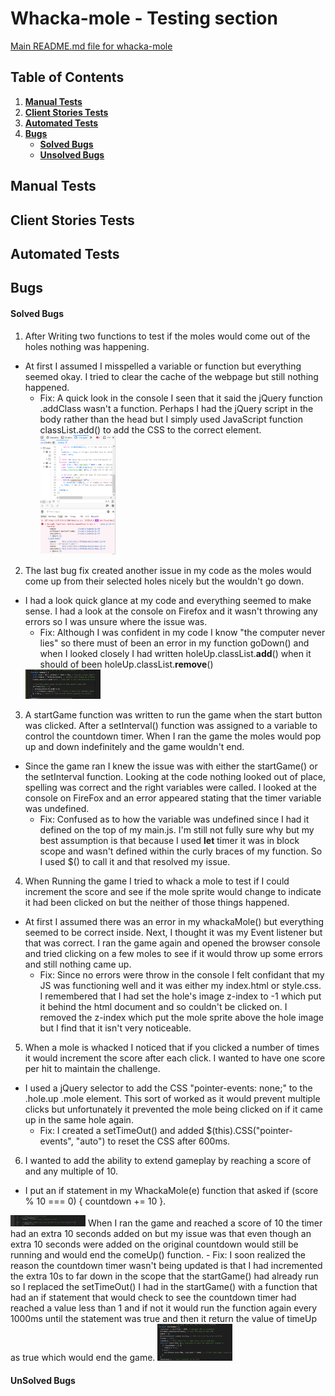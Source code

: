 # Whacka-mole - Testing section

[Main README.md file for whacka-mole](README.md)

## Table of Contents

1. [**Manual Tests**](#manual-testing)
2. [**Client Stories Tests**](#client-stories-tests)
3. [**Automated Tests**](#automated-tests)
4. [**Bugs**](#bugs)
   - [**Solved Bugs**](#solved-bugs)
   - [**Unsolved Bugs**](#unsolved-bugs)

## Manual Tests

## Client Stories Tests

## Automated Tests

## Bugs

#### Solved Bugs

1. After Writing two functions to test if the moles would come out of the holes nothing was happening.

- At first I assumed I misspelled a variable or function but everything seemed okay. I tried to clear the cache of the webpage but still nothing happened.
  - Fix: A quick look in the console I seen that it said the jQuery function .addClass wasn't a function. Perhaps I had the jQuery script in the body rather than the head but I simply used JavaScript function classList.add() to add the CSS to the correct element.
    <img src="assets\images\bug-fix2.png" alt="Screenshot of Firefox console show error in code" width="120"/>

2. The last bug fix created another issue in my code as the moles would come up from their selected holes nicely but the wouldn't go down.

- I had a look quick glance at my code and everything seemed to make sense. I had a look at the console on Firefox and it wasn't throwing any errors so I was unsure where the issue was.
  - Fix: Although I was confident in my code I know "the computer never lies" so there must of been an error in my function goDown() and when I looked closely I had written holeUp.classList.**add**() when it should of been holeUp.classList.**remove**()
  <img src="assets\images\bug-fix3.png" alt="Screenshot of Firefox console show error in code" width="120"/>

3. A startGame function was written to run the game when the start button was clicked. After a setInterval() function was assigned to a variable to control the countdown timer. When I ran the game the moles would pop up and down indefinitely and the game wouldn't end.

- Since the game ran I knew the issue was with either the startGame() or the setInterval function. Looking at the code nothing looked out of place, spelling was correct and the right variables were called. I looked at the console on FireFox and an error appeared stating that the timer variable was undefined.
    - Fix: Confused as to how the variable was undefined since I had it defined on the top of my main.js. I'm still not fully sure why but my best assumption is that because I used **let** timer it was in block scope and wasn't defined within the curly braces of my function. So I used $() to call it and that resolved my issue.

4. When Running the game I tried to whack a mole to test if I could increment the score and see if the mole sprite would change to indicate it had been clicked on but the neither of those things happened.

- At first I assumed there was an error in my whackaMole() but everything seemed to be correct inside. Next, I thought it was my Event listener but that was correct. I ran the game again and opened the browser console and tried clicking on a few moles to see if it would throw up some errors and still nothing came up.
    - Fix: Since no errors were throw in the console I felt confidant that my JS was functioning well and it was either my index.html or style.css. I remembered that I had set the hole's image z-index to -1 which put it behind the html document and so couldn't be clicked on. I removed the z-index which put the mole sprite above the hole image but I find that it isn't very noticeable.

5. When a mole is whacked I noticed that if you clicked a number of times it would increment the score after each click. I wanted to have one score per hit to maintain the challenge.

- I used a jQuery selector to add the CSS "pointer-events: none;" to the .hole.up .mole element. This sort of worked as it would prevent multiple clicks but unfortunately it prevented the mole being clicked on if it came up in the same hole again.
    - Fix: I created a setTimeOut() and added $(this).CSS("pointer-events", "auto") to reset the CSS after 600ms. 

6. I wanted to add the ability to extend gameplay by reaching a score of and any multiple of 10.

- I put an if statement in my WhackaMole(e) function that asked if (score % 10 === 0) { countdown += 10 }.
<img src="assets\images\bug-fix5.png" alt="Screenshot of if statement" width="120"/>
 When I ran the game and reached a score of 10 the timer had an extra 10 seconds added on but my issue was that even though an extra 10 seconds were added on the original countdown would still be running and would end the comeUp() function.
     - Fix: I soon realized the reason the countdown timer wasn't being updated is that I had incremented the extra 10s to far down in the scope that the startGame() had already run so I replaced the setTimeOut() I had in the startGame() with a function that had an if statement that would check to see the countdown timer had reached a value less than 1 and if not it would run the function again every 1000ms until the statement was true and then it return the value of timeUp as true which would end the game.
     <img src="assets\images\bug-fix4.png" alt="Screenshot of function that solved the issue in code" width="120"/>

#### UnSolved Bugs
